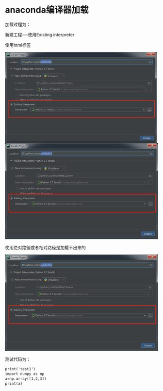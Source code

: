 # anaconda编译器加载 #

加载过程为：

新建工程---使用Existing interpreter


使用html标签

<img src="pic2.png" width = "500" height = "300" alt="图片无法加载时显示的文字" align=center />

<img src="pic2.png"/>

使用绝对路径或者相对路径是加载不出来的

![pic2](pic2.png)

测试代码为：

    print('test1')
    import numpy as np
    a=np.array([1,2,3])
    print(a)


